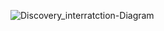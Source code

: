 ![Discovery_interratction-Diagram](https://github.com/vanhieu-it/Spring-Cloud/assets/57221471/1f8b5b7b-eb72-4d14-8310-7dd2a151b6bb)

